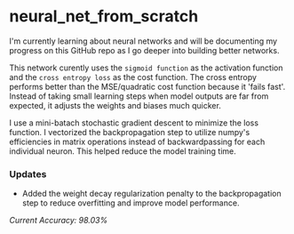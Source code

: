 # neural_net_from_scratch

I'm currently learning about neural networks and will be documenting my progress on this GitHub repo as I go deeper into building better networks.

This network curently uses the `sigmoid function` as the activation function and the `cross entropy loss` as the cost function. The cross entropy performs better than the MSE/quadratic cost function because it 'fails fast'. Instead of taking small learning steps when model outputs are far from expected, it adjusts the weights and biases much quicker. 

I use a mini-batach stochastic gradient descent to minimize the loss function. I vectorized the backpropagation step to utilize numpy's efficiencies in matrix operations instead of backwardpassing for each individual neuron. This helped reduce the model training time.

### Updates
- Added the weight decay regularization penalty to the backpropagation step to reduce overfitting and improve model performance.

*Current Accuracy: 98.03%*
